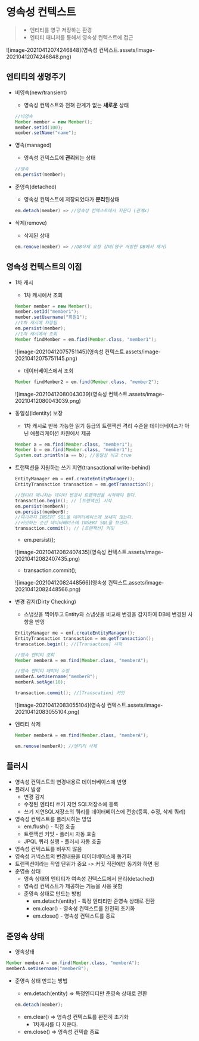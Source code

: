 # 영속성 컨텍스트

> * 엔티티를 영구 저장하는 환경
> * 엔티티 매니저를 통해서 영속성 컨텍스트에 접근

![image-20210412074246848](영속성 컨텍스트.assets/image-20210412074246848.png)

## 엔티티의 생명주기

* 비영속(new/transient)

  * 영속성 컨텍스트와 전혀 관계가 없는 **새로운** 상태

  ```java
  //비영속
  Member member = new Member();
  member.setId(100);
  member.setName("name");
  ```

* 영속(managed)

  * 영속성 컨텍스트에 **관리**되는 상태

  ```java
  //영속
  em.persist(member);
  ```

* 준영속(detached)

  * 영속성 컨텍스트에 저장되었다가 **분리**된상태

  ```java
  em.detach(member) => //영속성 컨텍스트에서 지운다 (관계x)
  ```

* 삭제(remove)

  * 삭제된 상태

  ```java
  em.remove(member) => //DB삭제 요청 상태(영구 저장한 DB에서 제거)
  ```

## 영속성 컨텍스트의 이점

* 1차 캐시

  * 1차 캐시에서 조회

  ```java
  Member member = new Member();
  member.setId("member1");
  member.setUsername("회원1");
  //1차 캐시에 저장됨
  em.persist(member);
  //1차 캐시에서 조회
  Member findMember = em.find(Member.class, "member1");
  ```

  ![image-20210412075751145](영속성 컨텍스트.assets/image-20210412075751145.png)

  * 데이터베이스에서 조회

  ```java
  Member findMember2 = em.find(Member.class, "member2");
  ```

  ![image-20210412080043039](영속성 컨텍스트.assets/image-20210412080043039.png)

  

* 동일성(identity) 보장

  * 1차 캐시로 반복 가능한 읽기 등급의 트랜잭션 격리 수준을 데이터베이스가 아닌 애플리케이션 차원에서 제공

  ```java
  Member a = em.find(Member.class, "member1");
  Member b = em.find(Member.class, "member1");
  System.out.println(a == b); //동일성 비교 true
  ```

  

* 트랜택션을 지원하는 쓰기 지연(transactional write-behind)

  ```java
  EntityManager em = emf.createEntityManager();
  EntityTransaction transaction = em.getTransaction();
  
  //엔티티 매니저는 데이터 변경시 트랜잭션을 시작해야 한다.
  transaction.begin(); // [트랜잭션] 시작
  em.persist(memberA);
  em.persist(memberB);
  //여기까지 INSERT SQL을 데이터베이스에 보내지 않는다.
  //커밋하는 순간 데이터베이스에 INSERT SQL을 보낸다.
  transaction.commit(); // [트랜잭션] 커밋
  ```

  * em.persist();

  ![image-20210412082407435](영속성 컨텍스트.assets/image-20210412082407435.png)

  * transaction.commit();

  ![image-20210412082448566](영속성 컨텍스트.assets/image-20210412082448566.png)

  

* 변경 감지(Dirty Checking)

  * 스냅샷을 찍어두고 Entity와 스냅샷을 비교해 변경을 감지하여 DB에 변경된 사항을 반영

  ```java
  EntityManager me = emf.createEntityManager();
  EntityTransaction transaction = em.getTransaction();
  transcation.begin(); //[Transaction] 시작
  
  //영속 엔티티 조회
  Member memberA = em.find(Member.class, "memberA");
  
  //영속 엔티티 데이터 수정
  memberA.setUsername("memberB");
  memberA.setAge(10);
  
  transaction.commit(); //[Transcation] 커밋
  ```

  ![image-20210412083055104](영속성 컨텍스트.assets/image-20210412083055104.png)

  

* 엔티티 삭제

  ```java
  Member memberA = em.find(Member.class, "memberA");
  
  em.remove(memberA); //엔티티 삭제
  ```

  

## 플러시

* 영속성 컨텍스트의 변경내용르 데이터베이스에 반영
* 플러시 발생
  * 변경 감지
  * 수정된 엔티티 쓰기 지연 SQL저장소에 등록
  * 쓰기 지연SQL저장소의 쿼리를 데이터베이스에 전송(등록, 수정, 삭제 쿼리)
* 영속성 컨텍스트를 플러시하는 방법
  * em.flush() - 직접 호출
  * 트랜잭션 커밋 - 플러시 자동 호출
  * JPQL 퀴리 실행 - 플러시 자동 호출
* 영속성 컨텍스트를 비우지 않음
* 영속성 커넥스트의 변경내용을 데이터베이스에 동기화
* 트랜잭션이라는 작업 단위가 중요 -> 커밋 직전에만 동기화 하면 됨
* 준영송 상태
  * 영속 상태의 엔티티가 여속성 컨텍스트에서 분리(detached)
  * 영속성 컨텍스트가 제공하는 기능을 사용 못함
  * 준영속 상태로 만드는 방법
    * em.detach(entity) - 특정 엔티티만 준영속 상태로 전환
    * em.clear() - 영속성 컨텍스트를 완전히 초기화
    * em.close() - 영속성 컨텍스트를 종료



## 준영속 상태

* 영속상태

```java
Member memberA = em.find(Member.class, "memberA");
memberA.setUsername("memberB");
```

* 준영속 상태 만드는 방법

  * em.detach(entity) => 특정엔티티만 준영속 상태로 전환

  ```java
  em.detach(member);
  ```

  * em.clear() => 영속성 컨텍스트를 완전히 초기화
    * 1차캐시를 다 지운다.
  * em.close() => 영속성 컨텍슽 종료

